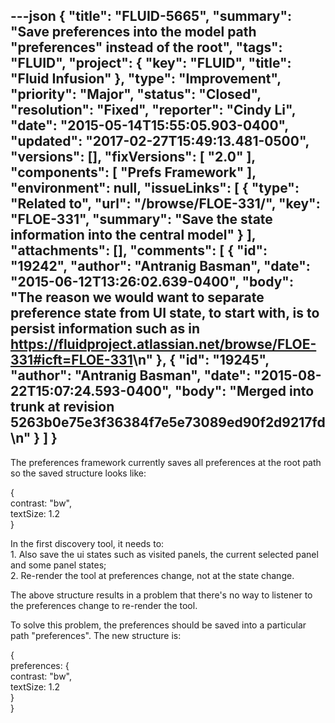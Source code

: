 ---json
{
  "title": "FLUID-5665",
  "summary": "Save preferences into the model path \"preferences\" instead of the root",
  "tags": "FLUID",
  "project": {
    "key": "FLUID",
    "title": "Fluid Infusion"
  },
  "type": "Improvement",
  "priority": "Major",
  "status": "Closed",
  "resolution": "Fixed",
  "reporter": "Cindy Li",
  "date": "2015-05-14T15:55:05.903-0400",
  "updated": "2017-02-27T15:49:13.481-0500",
  "versions": [],
  "fixVersions": [
    "2.0"
  ],
  "components": [
    "Prefs Framework"
  ],
  "environment": null,
  "issueLinks": [
    {
      "type": "Related to",
      "url": "/browse/FLOE-331/",
      "key": "FLOE-331",
      "summary": "Save the state information into the central model"
    }
  ],
  "attachments": [],
  "comments": [
    {
      "id": "19242",
      "author": "Antranig Basman",
      "date": "2015-06-12T13:26:02.639-0400",
      "body": "The reason we would want to separate preference state from UI state, to start with, is to persist information such as in <https://fluidproject.atlassian.net/browse/FLOE-331#icft=FLOE-331>\n"
    },
    {
      "id": "19245",
      "author": "Antranig Basman",
      "date": "2015-08-22T15:07:24.593-0400",
      "body": "Merged into trunk at revision 5263b0e75e3f36384f7e5e73089ed90f2d9217fd\n"
    }
  ]
}
---
The preferences framework currently saves all preferences at the root path so the saved structure looks like:

{\
contrast: "bw",\
textSize: 1.2\
}

In the first discovery tool, it needs to: \
1\. Also save the ui states such as visited panels, the current selected panel and some panel states;\
2\. Re-render the tool at preferences change, not at the state change.

The above structure results in a problem that there's no way to listener to the preferences change to re-render the tool.

To solve this problem, the preferences should be saved into a particular path "preferences". The new structure is:

{\
preferences: {\
contrast: "bw",\
textSize: 1.2\
}\
}

        